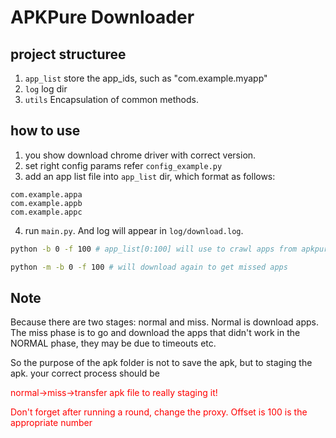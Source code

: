 # APKPure Downloader
## project structuree
1. `app_list` store the app_ids, such as "com.example.myapp"
2. `log` log dir
3. `utils` Encapsulation of common methods.
## how to use
1. you show download chrome driver with correct version.
2. set right config params refer `config_example.py`
3. add an app list file into `app_list` dir, which format as follows:
```
com.example.appa
com.example.appb
com.example.appc
```
4. run `main.py`. And log will appear in `log/download.log`.
```sh
python -b 0 -f 100 # app_list[0:100] will use to crawl apps from apkpure

python -m -b 0 -f 100 # will download again to get missed apps
```
## Note
Because there are two stages: normal and miss. Normal is download apps. The miss phase is to go and download the apps that didn't work in the NORMAL phase, they may be due to timeouts etc.

So the purpose of the apk folder is not to save the apk, but to staging the apk. your correct process should be <p style="color:red">normal->miss->transfer apk file to really staging it!</p>

<p style="color:red">Don't forget after running a round, change the proxy. Offset is 100 is the appropriate number</p>